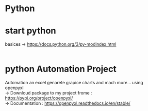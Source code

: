 # Python

#  start python 
basices -> https://docs.python.org/3/py-modindex.html </br></br>
# python Automation Project 
Automation an excel genarete grapice charts and mach more...  using openpyxl </br>
-> Downloud package to my project frome :  https://pypi.org/project/openpyxl/ </br>
-> Documentation : https://openpyxl.readthedocs.io/en/stable/
